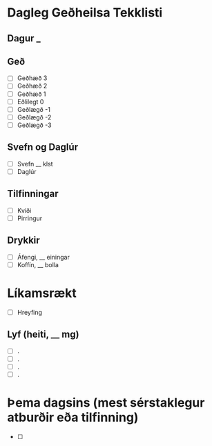 # Dagleg Geðheilsa Tekklisti

## Dagur _

## Geð
- [ ] Geðhæð 3 
- [ ] Geðhæð 2 
- [ ] Geðhæð 1 
- [ ] Eðlilegt 0
- [ ] Geðlægð -1
- [ ] Geðlægð -2
- [ ] Geðlægð -3

## Svefn og Daglúr
- [ ] Svefn __ klst
- [ ] Daglúr

## Tilfinningar
- [ ] Kvíði
- [ ] Pirringur

## Drykkir
- [ ]  Áfengi, __ einingar
- [ ]  Koffín, __ bolla

# Líkamsrækt
- [ ] Hreyfing

## Lyf (heiti, __ mg)
- [ ] .
- [ ] .
- [ ] .
- [ ] .

# Þema dagsins (mest sérstaklegur atburðir eða tilfinning)
- [ ] 
